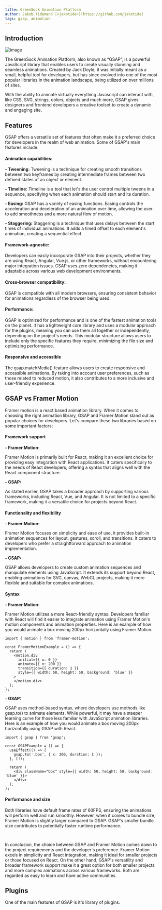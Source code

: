 ```yaml
---
title: GreenSock Animation Platform
author: Jakob Tidemand [<jakotide>](https://github.com/jakotide)
tags: gsap, animation
---
```


## Introduction

![image](~/assets/frameworks/gsap/logo.png)

The GreenSock Animation Platform, also known as “GSAP”, is a powerful JavaScript library that enables users to create visually stunning and seamless animations. Created by Jack Doyle, it was initially meant as a small, helpful tool for developers, but has since evolved into one of the most popular libraries in the animation landscape, being utilized on over millions of sites.

With the ability to animate virtually everything Javascript can interact with, like CSS, SVG, strings, colors, objects and much more, GSAP gives designers and frontend developers a creative toolset to create a dynamic and engaging site.

## Features 

GSAP offers a versatile set of features that often make it a preferred choice for developers in the realm of web animation. Some of GSAP's main features include:

#### Animation capabilities:

**- Tweening:** 
Tweening is a technique for creating smooth transitions between two keyframes by creating  intermediate frames between two defined states of an object or element. 

**- Timeline:** 
Timeline is a tool that let's the user control multiple tweens in a sequence, specifying when each animation should start and its duration. 

**- Easing:**
GSAP has a variety of easing functions. Easing controls the acceleration and deceleration of an animation over time, allowing the user to add smoothness and a more natural flow of motion.

**- Staggering:**
Staggering is a technique that uses delays between the start times of individual animations. It adds a timed offset to each element's animation, creating a sequential effect.

#### Framework-agnostic:

Developers can easily incorporate GSAP into their projects, whether they are using React, Angular, Vue.js, or other frameworks, without encountering major integration issues. GSAP uses zero dependencies, making it adaptable across various web development environments.

#### Cross-browser compatibility:

GSAP is compatible with all modern browsers, ensuring consistent behavior for animations regardless of the browser being used.

#### Performance:

GSAP is optimized for performance and is one of the fastest animation tools on the planet. It has a lightweight core library and uses a modular approach for the plugins, meaning you can use them all together or independently, depending on the project's needs. This modular structure allows users to include only the specific features they require, minimizing the file size and optimizing performance.  

#### Responsive and accessible

The gsap.matchMedia() feature allows users to create responsive and accessible animations. By taking into account user preferences, such as those related to reduced motion, it also contributes to a more inclusive and user-friendly experience.

## GSAP vs Framer Motion

Framer motion is a react based animation library. When it comes to choosing the right animation library, GSAP and Framer Motion stand out as popular choices for developers. Let's compare these two libraries based on some important factors:

#### Framework support

**- Framer Motion:**

Framer Motion is primarily built for React, making it an excellent choice for providing easy integration with React applications. It caters specifically to the needs of React developers, offering a syntax that aligns well with the React component structure.

**- GSAP:**

As stated earlier, GSAP takes a broader approach by supporting various frameworks, including React, Vue, and Angular. It is not limited to a specific framework, making it a versatile choice for projects beyond React. 

#### Functionality and flexibility

**- Framer Motion:**

Framer Motion focuses on simplicity and ease of use, it provides built-in animation sequences for layout, gestures, scroll, and transitions. It caters to developers who prefer a straightforward approach to animation implementation. 

**- GSAP:**

GSAP allows developers to create custom animation sequences and manipulate elements using JavaScript. It extends its support beyond React, enabling animations for SVG, canvas, WebGL projects, making it more flexible and  suitable for complex animations.

#### Syntax

**- Framer Motion:**

Framer Motion utilizes a more React-friendly syntax. Developers familiar with React will find it easier to integrate animation using Framer Motion's motion components and animation properties. 
Here is an example of how you would animate a box moving 200px horizontally using Framer Motion. 

```
import { motion } from 'framer-motion';

const FramerMotionExample = () => {
  return (
    <motion.div
      initial={{ x: 0 }}
      animate={{ x: 200 }}
      transition={{ duration: 1 }}
      style={{ width: 50, height: 50, background: 'blue' }}
    >
    </motion.div>
  );
};
```

**- GSAP:**

GSAP uses method-based syntax, where developers use methods like gsap.to() to animate elements. While powerful, it may have a steeper learning curve for those less familiar with JavaScript animation libraries. Here is an example of how you would animate a box moving 200px horizontally using GSAP with React. 

```
import { gsap } from 'gsap';

const GSAPExample = () => {
  useEffect(() => {
    gsap.to('.box', { x: 200, duration: 1 });
  }, []);

  return (
    <div className="box" style={{ width: 50, height: 50, background: 'blue' }}>
    </div>
  );
};
```

#### Performance and size

Both libraries have default frame rates of 60FPS, ensuring the animations will perform well and run smoothly. However, when it comes to bundle size, Framer Motion is slightly larger compared to GSAP. GSAP's smaller bundle size contributes to potentially faster runtime performance.

<br>

In conclusion, the choice between GSAP and Framer Motion comes down to the project requirements and the developer's preference. Framer Motion excels in simplicity and React integration, making it ideal for smaller projects or those focused on React. On the other hand, GSAP's versatility and broader framework support make it a great option for both smaller projects and more complex animations across various frameworks. Both are regarded as easy to learn and have active communities.

## Plugins

One of the main features of GSAP is it's library of plugins. 


